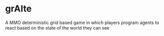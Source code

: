 # grAIte
A MMO deterministic grid based game in which players program agents to react based on the state of the world they can see
